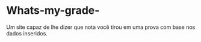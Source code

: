 # Whats-my-grade-
Um site capaz de lhe dizer que nota você tirou em uma prova com base nos dados inseridos.
